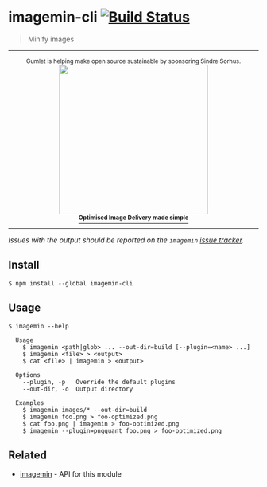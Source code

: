 # imagemin-cli [![Build Status](https://travis-ci.org/imagemin/imagemin-cli.svg?branch=master)](https://travis-ci.org/imagemin/imagemin-cli)

> Minify images

---

<div align="center">
	<sup>Gumlet is helping make open source sustainable by sponsoring Sindre Sorhus.</sup>
	<a href="https://www.gumlet.com">
		<div>
			<img src="https://sindresorhus.com/assets/thanks/gumlet-logo.svg" width="300"/>
		</div>
		<sup><b>Optimised Image Delivery made simple</b></sup>
	</a>
</div>

---

*Issues with the output should be reported on the `imagemin` [issue tracker](https://github.com/imagemin/imagemin/issues).*


## Install

```
$ npm install --global imagemin-cli
```


## Usage

```
$ imagemin --help

  Usage
    $ imagemin <path|glob> ... --out-dir=build [--plugin=<name> ...]
    $ imagemin <file> > <output>
    $ cat <file> | imagemin > <output>

  Options
    --plugin, -p   Override the default plugins
    --out-dir, -o  Output directory

  Examples
    $ imagemin images/* --out-dir=build
    $ imagemin foo.png > foo-optimized.png
    $ cat foo.png | imagemin > foo-optimized.png
    $ imagemin --plugin=pngquant foo.png > foo-optimized.png
```


## Related

- [imagemin](https://github.com/imagemin/imagemin) - API for this module
